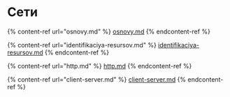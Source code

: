 # Сети



{% content-ref url="osnovy.md" %}
[osnovy.md](osnovy.md)
{% endcontent-ref %}

{% content-ref url="identifikaciya-resursov.md" %}
[identifikaciya-resursov.md](identifikaciya-resursov.md)
{% endcontent-ref %}

{% content-ref url="http.md" %}
[http.md](http.md)
{% endcontent-ref %}

{% content-ref url="client-server.md" %}
[client-server.md](client-server.md)
{% endcontent-ref %}



